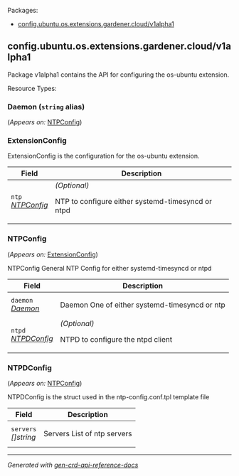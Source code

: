 <p>Packages:</p>
<ul>
<li>
<a href="#config.ubuntu.os.extensions.gardener.cloud%2fv1alpha1">config.ubuntu.os.extensions.gardener.cloud/v1alpha1</a>
</li>
</ul>
<h2 id="config.ubuntu.os.extensions.gardener.cloud/v1alpha1">config.ubuntu.os.extensions.gardener.cloud/v1alpha1</h2>
<p>
<p>Package v1alpha1 contains the API for configuring the os-ubuntu extension.</p>
</p>
Resource Types:
<ul></ul>
<h3 id="config.ubuntu.os.extensions.gardener.cloud/v1alpha1.Daemon">Daemon
(<code>string</code> alias)</p></h3>
<p>
(<em>Appears on:</em>
<a href="#config.ubuntu.os.extensions.gardener.cloud/v1alpha1.NTPConfig">NTPConfig</a>)
</p>
<p>
</p>
<h3 id="config.ubuntu.os.extensions.gardener.cloud/v1alpha1.ExtensionConfig">ExtensionConfig
</h3>
<p>
<p>ExtensionConfig is the configuration for the os-ubuntu extension.</p>
</p>
<table>
<thead>
<tr>
<th>Field</th>
<th>Description</th>
</tr>
</thead>
<tbody>
<tr>
<td>
<code>ntp</code></br>
<em>
<a href="#config.ubuntu.os.extensions.gardener.cloud/v1alpha1.NTPConfig">
NTPConfig
</a>
</em>
</td>
<td>
<em>(Optional)</em>
<p>NTP to configure either systemd-timesyncd or ntpd</p>
</td>
</tr>
</tbody>
</table>
<h3 id="config.ubuntu.os.extensions.gardener.cloud/v1alpha1.NTPConfig">NTPConfig
</h3>
<p>
(<em>Appears on:</em>
<a href="#config.ubuntu.os.extensions.gardener.cloud/v1alpha1.ExtensionConfig">ExtensionConfig</a>)
</p>
<p>
<p>NTPConfig General NTP Config for either systemd-timesyncd or ntpd</p>
</p>
<table>
<thead>
<tr>
<th>Field</th>
<th>Description</th>
</tr>
</thead>
<tbody>
<tr>
<td>
<code>daemon</code></br>
<em>
<a href="#config.ubuntu.os.extensions.gardener.cloud/v1alpha1.Daemon">
Daemon
</a>
</em>
</td>
<td>
<p>Daemon One of either systemd-timesyncd or ntp</p>
</td>
</tr>
<tr>
<td>
<code>ntpd</code></br>
<em>
<a href="#config.ubuntu.os.extensions.gardener.cloud/v1alpha1.NTPDConfig">
NTPDConfig
</a>
</em>
</td>
<td>
<em>(Optional)</em>
<p>NTPD to configure the ntpd client</p>
</td>
</tr>
</tbody>
</table>
<h3 id="config.ubuntu.os.extensions.gardener.cloud/v1alpha1.NTPDConfig">NTPDConfig
</h3>
<p>
(<em>Appears on:</em>
<a href="#config.ubuntu.os.extensions.gardener.cloud/v1alpha1.NTPConfig">NTPConfig</a>)
</p>
<p>
<p>NTPDConfig is the struct used in the ntp-config.conf.tpl template file</p>
</p>
<table>
<thead>
<tr>
<th>Field</th>
<th>Description</th>
</tr>
</thead>
<tbody>
<tr>
<td>
<code>servers</code></br>
<em>
[]string
</em>
</td>
<td>
<p>Servers List of ntp servers</p>
</td>
</tr>
</tbody>
</table>
<hr/>
<p><em>
Generated with <a href="https://github.com/ahmetb/gen-crd-api-reference-docs">gen-crd-api-reference-docs</a>
</em></p>
